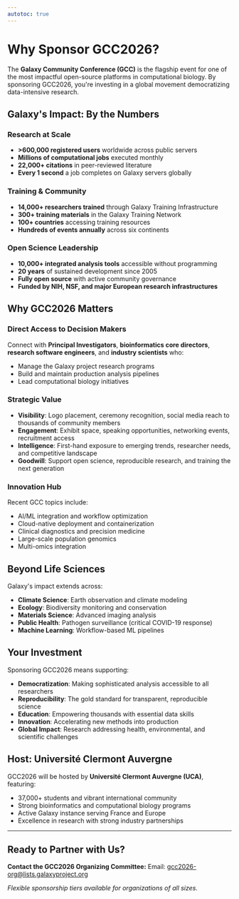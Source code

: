 ```yaml
---
autotoc: true
---
```


<slot name="/events/gcc2026/header" />

# Why Sponsor GCC2026?

The **Galaxy Community Conference (GCC)** is the flagship event for one of the most impactful open-source platforms in computational biology. By sponsoring GCC2026, you're investing in a global movement democratizing data-intensive research.

## Galaxy's Impact: By the Numbers

### Research at Scale
- **>600,000 registered users** worldwide across public servers
- **Millions of computational jobs** executed monthly
- **22,000+ citations** in peer-reviewed literature
- **Every 1 second** a job completes on Galaxy servers globally

### Training & Community
- **14,000+ researchers trained** through Galaxy Training Infrastructure
- **300+ training materials** in the Galaxy Training Network
- **100+ countries** accessing training resources
- **Hundreds of events annually** across six continents

### Open Science Leadership
- **10,000+ integrated analysis tools** accessible without programming
- **20 years** of sustained development since 2005
- **Fully open source** with active community governance
- **Funded by NIH, NSF, and major European research infrastructures**

## Why GCC2026 Matters

### Direct Access to Decision Makers

Connect with **Principal Investigators**, **bioinformatics core directors**, **research software engineers**, and **industry scientists** who:
- Manage the Galaxy project research programs
- Build and maintain production analysis pipelines
- Lead computational biology initiatives

### Strategic Value

- **Visibility**: Logo placement, ceremony recognition, social media reach to thousands of community members
- **Engagement**: Exhibit space, speaking opportunities, networking events, recruitment access
- **Intelligence**: First-hand exposure to emerging trends, researcher needs, and competitive landscape
- **Goodwill**: Support open science, reproducible research, and training the next generation

### Innovation Hub

Recent GCC topics include:
- AI/ML integration and workflow optimization
- Cloud-native deployment and containerization
- Clinical diagnostics and precision medicine
- Large-scale population genomics
- Multi-omics integration

## Beyond Life Sciences

Galaxy's impact extends across:
- **Climate Science**: Earth observation and climate modeling
- **Ecology**: Biodiversity monitoring and conservation
- **Materials Science**: Advanced imaging analysis
- **Public Health**: Pathogen surveillance (critical COVID-19 response)
- **Machine Learning**: Workflow-based ML pipelines

## Your Investment

Sponsoring GCC2026 means supporting:
- **Democratization**: Making sophisticated analysis accessible to all researchers
- **Reproducibility**: The gold standard for transparent, reproducible science
- **Education**: Empowering thousands with essential data skills
- **Innovation**: Accelerating new methods into production
- **Global Impact**: Research addressing health, environmental, and scientific challenges

## Host: Université Clermont Auvergne

GCC2026 will be hosted by **Université Clermont Auvergne (UCA)**, featuring:
- 37,000+ students and vibrant international community
- Strong bioinformatics and computational biology programs
- Active Galaxy instance serving France and Europe
- Excellence in research with strong industry partnerships

---

## Ready to Partner with Us?

**Contact the GCC2026 Organizing Committee:**
Email: [gcc2026-org@lists.galaxyproject.org](mailto:gcc2026-org@lists.galaxyproject.org)

*Flexible sponsorship tiers available for organizations of all sizes.*

